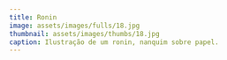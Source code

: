 ```yaml
---
title: Ronin
image: assets/images/fulls/18.jpg
thumbnail: assets/images/thumbs/18.jpg
caption: Ilustração de um ronin, nanquim sobre papel.
---
```

